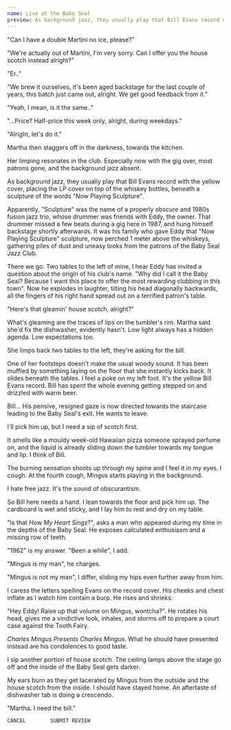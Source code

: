 ```yaml
---
name: Live at the Baby Seal
preview: As background jazz, they usually play that Bill Evans record with the yellow cover, placing the LP cover on top of the whiskey bottles, beneath a sculpture of the words "Now Playing Sculpture...
---
```

"Can I have a double Martini no ice, please?"

"We're actually out of Martini, I'm very sorry. Can I offer you the house scotch instead alright?"

"Er.."

"We brew it ourselves, it's been aged backstage for the last couple of years, this batch just came out, alright. We get good feedback from it."

"Yeah, I mean, is it the same.."

"...Price? Half-price this week only, alright, during weekdays."

"Alright, let's do it."

Martha then staggers off in the darkness, towards the kitchen.

Her limping resonates in the club. Especially now with the gig over, most patrons gone, and the background jazz absent.

As background jazz, they usually play that Bill Evans record with the yellow cover, placing the LP cover on top of the whiskey bottles, beneath a sculpture of the words "Now Playing Sculpture".

Apparently, "Sculpture" was the name of a properly obscure and 1980s fusion jazz trio, whose drummer was friends with Eddy, the owner. That drummer missed a few beats during a gig here in 1987, and hung himself backstage shortly afterwards. It was his family who gave Eddy that "Now Playing Sculpture" sculpture, now perched 1 meter above the whiskeys, gathering piles of dust and uneasy looks from the patrons of the Baby Seal Jazz Club.

There we go. Two tables to the left of mine, I hear Eddy has invited a question about the origin of his club's name. "Why did I call it the Baby Seal? Because I want this place to offer the most rewarding clubbing in this town". Now he explodes in laughter, tilting his head diagonally backwards, all the fingers of his right hand spread out on a terrified patron's table.

"Here's that gleamin' house scotch, alright?"

What's gleaming are the traces of lips on the tumbler's rim. Martha said she'd fix the dishwasher, evidently hasn't. Low light always has a hidden agenda. Low expectations too. 

She limps back two tables to the left, they're asking for the bill.

One of her footsteps doesn't make the usual woody sound. It has been muffled by something laying on the floor that she instantly kicks back. It slides beneath the tables. I feel a poke on my left foot. It's the yellow Bill Evans record. Bill has spent the whole evening getting stepped on and drizzled with warm beer.

Bill... His pensive, resigned gaze is now directed towards the staircase leading to the Baby Seal's exit. He wants to leave.

I'll pick him up, but I need a sip of scotch first.

It smells like a mouldy week-old Hawaiian pizza someone sprayed perfume on, and the liquid is already sliding down the tumbler towards my tongue and lip. I think of Bill.

The burning sensation shoots up through my spine and I feel it in my eyes. I cough. At the fourth cough, Mingus starts playing in the background.

I hate free jazz. It's the sound of obscurantism.

So Bill here needs a hand. I lean towards the floor and pick him up. The cardboard is wet and sticky, and I lay him to rest and dry on my table.

"Is that _How My Heart Sings_?", asks a man who appeared during my time in the depths of the Baby Seal. He exposes calculated enthusiasm and a missing row of teeth.

"1962" is my answer. "Been a while", I add.

"Mingus is my man", he charges.

"Mingus is not my man", I differ, sliding my hips even further away from him.

I caress the letters spelling Evans on the record cover. His cheeks and chest inflate as I watch him contain a burp. He rises and shrieks:

"Hey Eddy! Raise up that volume on Mingus, wontcha?". He rotates his head, gives me a vindictive look, inhales, and storms off to prepare a court case against the Tooth Fairy.

_Charles Mingus Presents Charles Mingus_. What he should have presented instead are his condolences to good taste.

I sip another portion of house scotch. The ceiling lamps above the stage go off and the inside of the Baby Seal gets darker.

My ears burn as they get lacerated by Mingus from the outside and the house scotch from the inside. I should have stayed home. An aftertaste of dishwasher tab is doing a crescendo.

"Martha. I need the bill."


```
CANCEL        SUBMIT REVIEW
```


